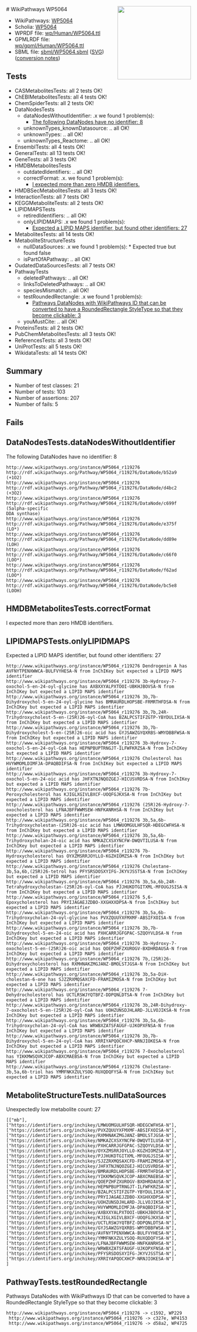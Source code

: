 <img style="float: right; width: 200px" src="../logo.png" />
# WikiPathways WP5064

* WikiPathways: [WP5064](https://identifiers.org/wikipathways:WP5064)
* Scholia: [WP5064](https://scholia.toolforge.org/wikipathways/WP5064)
* WPRDF file: [wp/Human/WP5064.ttl](../wp/Human/WP5064.ttl)
* GPMLRDF file: [wp/gpml/Human/WP5064.ttl](../wp/gpml/Human/WP5064.ttl)
* SBML file: [sbml/WP5064.sbml](../sbml/WP5064.sbml) ([SVG](../sbml/WP5064.svg)) ([conversion notes](../sbml/WP5064.txt))

## Tests
* CASMetabolitesTests: all 2 tests OK!
* ChEBIMetabolitesTests: all 4 tests OK!
* ChemSpiderTests: all 2 tests OK!
* DataNodesTests
    * dataNodesWithoutIdentifier: .x we found 1 problem(s):
        * [The following DataNodes have no identifier: 8](#d2d32fa7)
    * unknownTypes_knownDatasource: .. all OK!
    * unknownTypes: .. all OK!
    * unknownTypes_Reactome: .. all OK!
* EnsemblTests: all 4 tests OK!
* GeneralTests: all 13 tests OK!
* GeneTests: all 3 tests OK!
* HMDBMetabolitesTests
    * outdatedIdentifiers: .. all OK!
    * correctFormat: .x. we found 1 problem(s):
        * [I expected more than zero HMDB identifiers.](#ad154c1e)
* HMDBSecMetabolitesTests: all 3 tests OK!
* InteractionTests: all 7 tests OK!
* KEGGMetaboliteTests: all 2 tests OK!
* LIPIDMAPSTests
    * retiredIdentifiers: .. all OK!
    * onlyLIPIDMAPS: .x we found 1 problem(s):
        * [Expected a LIPID MAPS identifier, but found other identifiers: 27](#d0bfb69e)
* MetabolitesTests: all 14 tests OK!
* MetaboliteStructureTests
    * nullDataSources: .x we found 1 problem(s):
            * Expected true but found false
    * isPartOfAPathway: .. all OK!
* OudatedDataSourcesTests: all 7 tests OK!
* PathwayTests
    * deletedPathways: .. all OK!
    * linksToDeletedPathways: .. all OK!
    * speciesMismatch: .. all OK!
    * testRoundedRectangle: .x we found 1 problem(s):
        * [Pathways DataNodes with WikiPathways ID that can be converted to have a RoundedRectangle StyleType so that they become clickable: 3](#9fbad3cd)
    * youMustCite: .. all OK!
* ProteinsTests: all 2 tests OK!
* PubChemMetabolitesTests: all 3 tests OK!
* ReferencesTests: all 3 tests OK!
* UniProtTests: all 5 tests OK!
* WikidataTests: all 14 tests OK!


## Summary

* Number of test classes: 21
* Number of tests: 103
* Number of assertions: 207
* Number of fails: 5

## Fails

<a name="d2d32fa7" />

## DataNodesTests.dataNodesWithoutIdentifier

The following DataNodes have no identifier: 8
```
http://www.wikipathways.org/instance/WP5064_r119276 http://rdf.wikipathways.org/Pathway/WP5064_r119276/DataNode/b52a9 (+1O2)
http://www.wikipathways.org/instance/WP5064_r119276 http://rdf.wikipathways.org/Pathway/WP5064_r119276/DataNode/d4bc2 (+3O2)
http://www.wikipathways.org/instance/WP5064_r119276 http://rdf.wikipathways.org/Pathway/WP5064_r119276/DataNode/c699f (5alpha-specific
DDA synthase)
http://www.wikipathways.org/instance/WP5064_r119276 http://rdf.wikipathways.org/Pathway/WP5064_r119276/DataNode/e375f (LO*)
http://www.wikipathways.org/instance/WP5064_r119276 http://rdf.wikipathways.org/Pathway/WP5064_r119276/DataNode/dd89e (LOH)
http://www.wikipathways.org/instance/WP5064_r119276 http://rdf.wikipathways.org/Pathway/WP5064_r119276/DataNode/c66f0 (LOO*)
http://www.wikipathways.org/instance/WP5064_r119276 http://rdf.wikipathways.org/Pathway/WP5064_r119276/DataNode/f62ad (LOO*)
http://www.wikipathways.org/instance/WP5064_r119276 http://rdf.wikipathways.org/Pathway/WP5064_r119276/DataNode/bc5e8 (LOOH)
```

<a name="ad154c1e" />

## HMDBMetabolitesTests.correctFormat

I expected more than zero HMDB identifiers.
<a name="d0bfb69e" />

## LIPIDMAPSTests.onlyLIPIDMAPS

Expected a LIPID MAPS identifier, but found other identifiers: 27
```
http://www.wikipathways.org/instance/WP5064_r119276 Dendrogenin A has AVFNYTPENXWWCA-BULFVYHESA-N from InChIKey but expected a LIPID MAPS identifier
http://www.wikipathways.org/instance/WP5064_r119276 3b-Hydroxy-7-oxochol-5-en-24-oyl-glycine has AXBXXYALPXTOOI-UBKHJBOVSA-N from InChIKey but expected a LIPID MAPS identifier
http://www.wikipathways.org/instance/WP5064_r119276 3b,7b-Dihydroxychol-5-en-24-oyl-glycine has BMRAURDLHOPSBE-FRMRTHFDSA-N from InChIKey but expected a LIPID MAPS identifier
http://www.wikipathways.org/instance/WP5064_r119276 3b,7b,24R-Trihydroxycholest-5-en-(25R)26-oyl-CoA has BZALPCSTIFZGTP-YBYDULIXSA-N from InChIKey but expected a LIPID MAPS identifier
http://www.wikipathways.org/instance/WP5064_r119276 3b,7b-Dihydroxycholest-5-en-(25R)26-oic acid has GYJSAWZGYQXRBS-WMYDBBFWSA-N from InChIKey but expected a LIPID MAPS identifier
http://www.wikipathways.org/instance/WP5064_r119276 3b-Hydroxy-7-oxochol-5-en-24-oyl-CoA has HEPNPBUPTRNGJT-ILFWFKRZSA-N from InChIKey but expected a LIPID MAPS identifier
http://www.wikipathways.org/instance/WP5064_r119276 Cholesterol has HVYWMOMLDIMFJA-DPAQBDIFSA-N from InChIKey but expected a LIPID MAPS identifier
http://www.wikipathways.org/instance/WP5064_r119276 3b-Hydroxy-7-oxochol-5-en-24-oic acid has JHFXTNJNQOZGEJ-HICUSVRDSA-N from InChIKey but expected a LIPID MAPS identifier
http://www.wikipathways.org/instance/WP5064_r119276 7b-Peroxycholesterol has KJIGLXGIVLBXCF-UOQFGJKXSA-N from InChIKey but expected a LIPID MAPS identifier
http://www.wikipathways.org/instance/WP5064_r119276 (25R)26-Hydroxy-7-oxocholesterol has LFNAJBFFWWMSEW-HNFKANRHSA-N from InChIKey but expected a LIPID MAPS identifier
http://www.wikipathways.org/instance/WP5064_r119276 3b,5a,6b-Trihydroxycholestan-(25R)26-oic acid has LMWUOMGULHFSQR-HDEGCWFHSA-N from InChIKey but expected a LIPID MAPS identifier
http://www.wikipathways.org/instance/WP5064_r119276 3b,5a,6b-Trihydroxycholan-24-oic acid has NMKAZCXSXYNCFW-DWQVTILUSA-N from InChIKey but expected a LIPID MAPS identifier
http://www.wikipathways.org/instance/WP5064_r119276 7b-Hydroxycholesterol has OYXZMSRRJOYLLO-KGZHIOMZSA-N from InChIKey but expected a LIPID MAPS identifier
http://www.wikipathways.org/instance/WP5064_r119276 Cholestane-3b,5a,6b,(25R)26-tetrol has PFYSRSDOSXYIFG-JKYVJSSTSA-N from InChIKey but expected a LIPID MAPS identifier
http://www.wikipathways.org/instance/WP5064_r119276 3b,5a,6b,24R-Tetrahydroxycholestan-(25R)26-oyl-CoA has PJJHUKDTGITXML-MFOUGJSISA-N from InChIKey but expected a LIPID MAPS identifier
http://www.wikipathways.org/instance/WP5064_r119276 5,6-Epoxycholesterol has PRYIJAGAEJZDBO-XXGHXXDPSA-N from InChIKey but expected a LIPID MAPS identifier
http://www.wikipathways.org/instance/WP5064_r119276 3b,5a,6b-Trihydroxycholan-24-oyl-glycine has PVXZQUUYXFMXMF-ABSIFXOISA-N from InChIKey but expected a LIPID MAPS identifier
http://www.wikipathways.org/instance/WP5064_r119276 3b,7b-Dihydroxychol-5-en-24-oic acid has PXHCARRJGFGPAC-SZQOYVLDSA-N from InChIKey but expected a LIPID MAPS identifier
http://www.wikipathways.org/instance/WP5064_r119276 3b-Hydroxy-7-oxocholest-5-en-(25R)26-oic acid has QOEPZHFZXUROGV-BXDHRDAUSA-N from InChIKey but expected a LIPID MAPS identifier
http://www.wikipathways.org/instance/WP5064_r119276 7b,(25R)26-Dihydroxycholesterol has RXMHNAKZMGJANZ-BMOLSTJGSA-N from InChIKey but expected a LIPID MAPS identifier
http://www.wikipathways.org/instance/WP5064_r119276 3b,5a-DiH-cholestan-6-one has SJZZRXMQSAXCFD-FRAMIZMOSA-N from InChIKey but expected a LIPID MAPS identifier
http://www.wikipathways.org/instance/WP5064_r119276 7-Dehydrocholesterol has UCTLRSWJYQTBFZ-DDPQNLDTSA-N from InChIKey but expected a LIPID MAPS identifier
http://www.wikipathways.org/instance/WP5064_r119276 3b,24R-Dihydroxy-7-oxocholest-5-en-(25R)26-oyl-CoA has UOHZUNSDJHLARD-JLLVOJIKSA-N from InChIKey but expected a LIPID MAPS identifier
http://www.wikipathways.org/instance/WP5064_r119276 3b,5a,6b-Trihydroxycholan-24-oyl-CoA has WRWBXZATSFAUGF-UJKOPXFNSA-N from InChIKey but expected a LIPID MAPS identifier
http://www.wikipathways.org/instance/WP5064_r119276 3b,7b-Dihydroxychol-5-en-24-oyl-CoA has XRRIYAPQOCXHCP-NRNJIOKESA-N from InChIKey but expected a LIPID MAPS identifier
http://www.wikipathways.org/instance/WP5064_r119276 7-Oxocholesterol has YIKKMWSQVKJCOP-ABXCMAEBSA-N from InChIKey but expected a LIPID MAPS identifier
http://www.wikipathways.org/instance/WP5064_r119276 Cholestane-3b,5a,6b-triol has YMMFNKXZULYSOQ-RUXQDQFYSA-N from InChIKey but expected a LIPID MAPS identifier
```

<a name="919041af" />

## MetaboliteStructureTests.nullDataSources

Unexpectedly low metabolite count: 27
```
[["mb"],
["https://identifiers.org/inchikey/LMWUOMGULHFSQR-HDEGCWFHSA-N"],
["https://identifiers.org/inchikey/PVXZQUUYXFMXMF-ABSIFXOISA-N"],
["https://identifiers.org/inchikey/RXMHNAKZMGJANZ-BMOLSTJGSA-N"],
["https://identifiers.org/inchikey/NMKAZCXSXYNCFW-DWQVTILUSA-N"],
["https://identifiers.org/inchikey/PXHCARRJGFGPAC-SZQOYVLDSA-N"],
["https://identifiers.org/inchikey/OYXZMSRRJOYLLO-KGZHIOMZSA-N"],
["https://identifiers.org/inchikey/PJJHUKDTGITXML-MFOUGJSISA-N"],
["https://identifiers.org/inchikey/SJZZRXMQSAXCFD-FRAMIZMOSA-N"],
["https://identifiers.org/inchikey/JHFXTNJNQOZGEJ-HICUSVRDSA-N"],
["https://identifiers.org/inchikey/BMRAURDLHOPSBE-FRMRTHFDSA-N"],
["https://identifiers.org/inchikey/YIKKMWSQVKJCOP-ABXCMAEBSA-N"],
["https://identifiers.org/inchikey/QOEPZHFZXUROGV-BXDHRDAUSA-N"],
["https://identifiers.org/inchikey/HEPNPBUPTRNGJT-ILFWFKRZSA-N"],
["https://identifiers.org/inchikey/BZALPCSTIFZGTP-YBYDULIXSA-N"],
["https://identifiers.org/inchikey/PRYIJAGAEJZDBO-XXGHXXDPSA-N"],
["https://identifiers.org/inchikey/UOHZUNSDJHLARD-JLLVOJIKSA-N"],
["https://identifiers.org/inchikey/HVYWMOMLDIMFJA-DPAQBDIFSA-N"],
["https://identifiers.org/inchikey/AXBXXYALPXTOOI-UBKHJBOVSA-N"],
["https://identifiers.org/inchikey/KJIGLXGIVLBXCF-UOQFGJKXSA-N"],
["https://identifiers.org/inchikey/UCTLRSWJYQTBFZ-DDPQNLDTSA-N"],
["https://identifiers.org/inchikey/GYJSAWZGYQXRBS-WMYDBBFWSA-N"],
["https://identifiers.org/inchikey/AVFNYTPENXWWCA-BULFVYHESA-N"],
["https://identifiers.org/inchikey/YMMFNKXZULYSOQ-RUXQDQFYSA-N"],
["https://identifiers.org/inchikey/LFNAJBFFWWMSEW-HNFKANRHSA-N"],
["https://identifiers.org/inchikey/WRWBXZATSFAUGF-UJKOPXFNSA-N"],
["https://identifiers.org/inchikey/PFYSRSDOSXYIFG-JKYVJSSTSA-N"],
["https://identifiers.org/inchikey/XRRIYAPQOCXHCP-NRNJIOKESA-N"]
]
```

<a name="9fbad3cd" />

## PathwayTests.testRoundedRectangle

Pathways DataNodes with WikiPathways ID that can be converted to have a RoundedRectangle StyleType so that they become clickable: 3
```
http://www.wikipathways.org/instance/WP5064_r119276 -> c1592, WP229
 http://www.wikipathways.org/instance/WP5064_r119276 -> c327e, WP4153
 http://www.wikipathways.org/instance/WP5064_r119276 -> d58a2, WP4725
 ```

